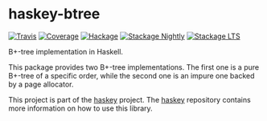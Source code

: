 haskey-btree
============

[![Travis](https://travis-ci.org/haskell-haskey/haskey-btree.svg?branch=master)](https://travis-ci.org/haskell-haskey/haskey-btree)
[![Coverage](https://coveralls.io/repos/github/haskell-haskey/haskey-btree/badge.svg?branch=master)](https://coveralls.io/github/haskell-haskey/haskey-btree?branch=master)
[![Hackage](https://img.shields.io/hackage/v/haskey-btree.svg?maxAge=2592000)](https://hackage.haskell.org/package/haskey-btree)
[![Stackage Nightly](http://stackage.org/package/haskey-btree/badge/nightly)](http://stackage.org/nightly/package/haskey-btree)
[![Stackage LTS](http://stackage.org/package/haskey-btree/badge/lts)](http://stackage.org/lts/package/haskey-btree)

B+-tree implementation in Haskell.

This package provides two B+-tree implementations. The first one is a pure
B+-tree of a specific order, while the second one is an impure one backed
by a page allocator.

This project is part of the [haskey](https://github.com/haskell-haskey/haskey)
project. The [haskey](https://github.com/haskell-haskey/haskey) repository
contains more information on how to use this library.
